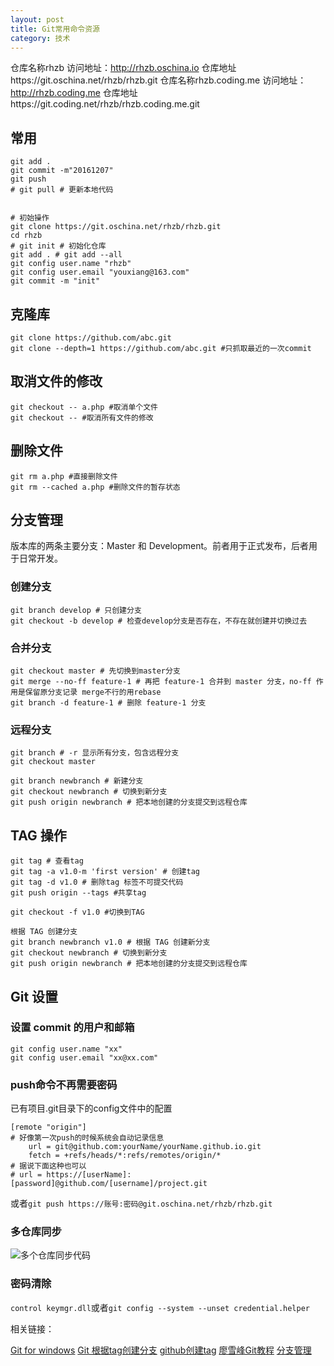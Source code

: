 ```yaml
---
layout: post
title: Git常用命令资源
category: 技术
---
```


仓库名称rhzb  访问地址：http://rhzb.oschina.io   仓库地址https://git.oschina.net/rhzb/rhzb.git
仓库名称rhzb.coding.me     访问地址：http://rhzb.coding.me   仓库地址https://git.coding.net/rhzb/rhzb.coding.me.git

## 常用

```
git add .
git commit -m"20161207"
git push
# git pull # 更新本地代码


# 初始操作
git clone https://git.oschina.net/rhzb/rhzb.git
cd rhzb
# git init # 初始化仓库
git add . # git add --all
git config user.name "rhzb"
git config user.email "youxiang@163.com"
git commit -m "init"
```

## 克隆库

```
git clone https://github.com/abc.git
git clone --depth=1 https://github.com/abc.git #只抓取最近的一次commit
```

## 取消文件的修改

```
git checkout -- a.php #取消单个文件
git checkout -- #取消所有文件的修改 
```

## 删除文件

```
git rm a.php #直接删除文件
git rm --cached a.php #删除文件的暂存状态
```


## 分支管理

版本库的两条主要分支：Master 和 Development。前者用于正式发布，后者用于日常开发。

### 创建分支

```
git branch develop # 只创建分支
git checkout -b develop # 检查develop分支是否存在，不存在就创建并切换过去
```

### 合并分支
```
git checkout master # 先切换到master分支
git merge --no-ff feature-1 # 再把 feature-1 合并到 master 分支，no-ff 作用是保留原分支记录 merge不行的用rebase
git branch -d feature-1 # 删除 feature-1 分支
```

### 远程分支

```
git branch # -r 显示所有分支，包含远程分支
git checkout master

git branch newbranch # 新建分支
git checkout newbranch # 切换到新分支
git push origin newbranch # 把本地创建的分支提交到远程仓库
```

## TAG 操作

```
git tag # 查看tag
git tag -a v1.0-m 'first version' # 创建tag
git tag -d v1.0 # 删除tag 标签不可提交代码
git push origin --tags #共享tag

git checkout -f v1.0 #切换到TAG

根据 TAG 创建分支
git branch newbranch v1.0 # 根据 TAG 创建新分支
git checkout newbranch # 切换到新分支
git push origin newbranch # 把本地创建的分支提交到远程仓库
```


## Git 设置

### 设置 commit 的用户和邮箱
```
git config user.name "xx"
git config user.email "xx@xx.com"
```
### push命令不再需要密码

已有项目.git目录下的config文件中的配置
```
[remote "origin"]
# 好像第一次push的时候系统会自动记录信息
    url = git@github.com:yourName/yourName.github.io.git
    fetch = +refs/heads/*:refs/remotes/origin/*
# 据说下面这种也可以
# url = https://[userName]:[password]@github.com/[username]/project.git
```
或者`git push https://账号:密码@git.oschina.net/rhzb/rhzb.git`

### 多仓库同步

![多个仓库同步代码](http://pic.yupoo.com/bztd/gVCqMAdZ/7cba3f05.png)

### 密码清除

`control keymgr.dll`或者`git config --system --unset credential.helper`


相关链接：

[Git for windows](https://git-scm.com)
[Git 根据tag创建分支](http://blog.csdn.net/lhcxwjh/article/details/51083249)
[github创建tag](http://caibaojian.com/github-create-tag.html)
[廖雪峰Git教程](http://www.liaoxuefeng.com/wiki/0013739516305929606dd18361248578c67b8067c8c017b000)
[分支管理](http://qianxunclub.com/git-shi-yong-shuo-ming/)